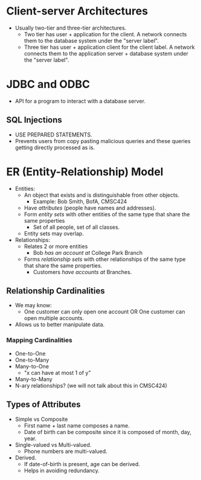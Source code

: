 # Client-server Architectures
- Usually two-tier and three-tier architectures.
	- Two tier has user + application for the client. A network connects them to the database system under the "server label".
	- Three tier has user + application client for the client label. A network connects them to the application server + database system under the "server label".
# JDBC and ODBC
- API for a program to interact with a database server.
## SQL Injections
- USE PREPARED STATEMENTS.
- Prevents users from copy pasting malicious queries and these queries getting directly processed as is.
# ER (Entity-Relationship) Model
- Entities:
	- An object that exists and is distinguishable from other objects.
		- Example: Bob Smith, BofA, CMSC424
	- Have *attributes* (people have names and addresses).
	- Form *entity sets* with other entities of the same type that share the same properties
		- Set of all people, set of all classes.
	- Entity sets may overlap.
- Relationships:
	- Relates 2 or more entities
		- Bob *has an account at* College Park Branch
	- Forms *relationship sets* with other relationships of the same type that share the same properties.
		- Customers *have accounts at* Branches.
## Relationship Cardinalities
- We may know:
	- One customer can only open one account
	  OR
	  One customer can open multiple accounts.
- Allows us to better manipulate data.
### Mapping Cardinalities
- One-to-One
- One-to-Many
- Many-to-One
	- "x can have at most 1 of y"
- Many-to-Many
- N-ary relationships? (we will not talk about this in CMSC424)
## Types of Attributes
- Simple vs Composite
	- First name + last name composes a name.
	- Date of birth can be composite since it is composed of month, day, year.
- Single-valued vs Multi-valued.
	- Phone numbers are multi-valued.
- Derived.
	- If date-of-birth is present, age can be derived.
	- Helps in avoiding redundancy.